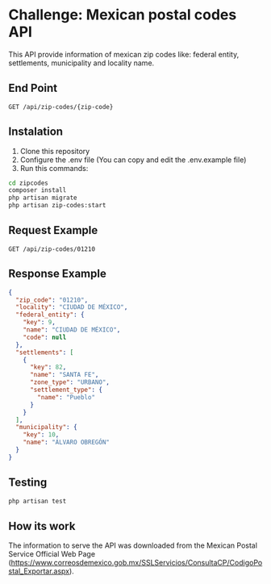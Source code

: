 # Challenge: Mexican postal codes API

This API provide information of mexican zip codes like: federal entity, settlements, municipality and locality name.

## End Point
`GET /api/zip-codes/{zip-code}`

## Instalation
1. Clone this repository
2. Configure the .env file (You can copy and edit the .env.example file)
3. Run this commands:
```sh
cd zipcodes
composer install
php artisan migrate
php artisan zip-codes:start
```

## Request Example
`GET /api/zip-codes/01210`

## Response Example
```json
{
  "zip_code": "01210",
  "locality": "CIUDAD DE MÉXICO",
  "federal_entity": {
    "key": 9,
    "name": "CIUDAD DE MÉXICO",
    "code": null
  },
  "settlements": [
    {
      "key": 82,
      "name": "SANTA FE",
      "zone_type": "URBANO",
      "settlement_type": {
        "name": "Pueblo"
      }
    }
  ],
  "municipality": {
    "key": 10,
    "name": "ÁLVARO OBREGÓN"
  }
}
```


## Testing
```sh
php artisan test
```

## How its work

The information to serve the API was downloaded from the Mexican Postal Service Official Web Page (https://www.correosdemexico.gob.mx/SSLServicios/ConsultaCP/CodigoPostal_Exportar.aspx).